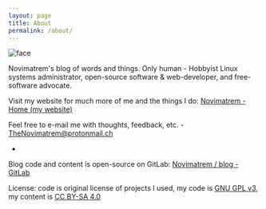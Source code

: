```yaml
---
layout: page
title: About
permalink: /about/
---
```


![face](https://gitlab.com/Novimatrem/blog/-/raw/master/face.png)

Novimatrem's blog of words and things. Only human - Hobbyist Linux systems administrator, open-source software & web-developer, and free-software advocate.

Visit my website for much more of me and the things I do:
[Novimatrem - Home (my website)](https://novimatrem.gitlab.io/)

Feel free to e-mail me with thoughts, feedback, etc. - [TheNovimatrem@protonmail.ch](mailto:TheNovimatrem@protonmail.ch)

-

Blog code and content is open-source on GitLab: [Novimatrem / blog - GitLab](https://gitlab.com/Novimatrem/blog)

License: code is original license of projects I used, my code is [GNU GPL v3](https://www.gnu.org/licenses/gpl-3.0.en.html), my content is [CC BY-SA 4.0](https://creativecommons.org/licenses/by-sa/4.0/)